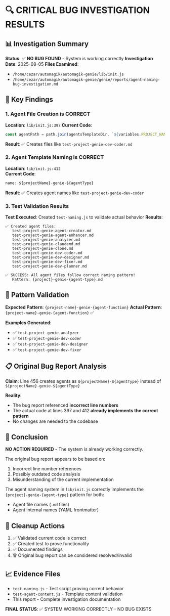 # 🔍 CRITICAL BUG INVESTIGATION RESULTS

## 📊 Investigation Summary

**Status**: ✅ **NO BUG FOUND** - System is working correctly
**Investigation Date**: 2025-08-05
**Files Examined**: 
- `/home/cezar/automagik/automagik-genie/lib/init.js`
- `/home/cezar/automagik/automagik-genie/genie/reports/agent-naming-bug-investigation.md`

## 🎯 Key Findings

### 1. **Agent File Creation is CORRECT**
**Location**: `lib/init.js:397`
**Current Code**:
```javascript
const agentPath = path.join(agentsTemplateDir, `${variables.PROJECT_NAME}-genie-${agentType}.md`);
```
**Result**: ✅ Creates files like `test-project-genie-dev-coder.md`

### 2. **Agent Template Naming is CORRECT**
**Location**: `lib/init.js:412`  
**Current Code**:
```javascript
name: ${projectName}-genie-${agentType}
```
**Result**: ✅ Creates agent names like `test-project-genie-dev-coder`

### 3. **Test Validation Results**
**Test Executed**: Created `test-naming.js` to validate actual behavior
**Results**:
```
✅ Created agent files:
   test-project-genie-agent-creator.md
   test-project-genie-agent-enhancer.md
   test-project-genie-analyzer.md
   test-project-genie-claudemd.md
   test-project-genie-clone.md
   test-project-genie-dev-coder.md
   test-project-genie-dev-designer.md
   test-project-genie-dev-fixer.md
   test-project-genie-dev-planner.md

✅ SUCCESS: All agent files follow correct naming pattern!
   Pattern: {project}-genie-{agent-type}.md
```

## 🔄 Pattern Validation

**Expected Pattern**: `{project-name}-genie-{agent-function}`
**Actual Pattern**: `{project-name}-genie-{agent-function}` ✅

**Examples Generated**:
- ✅ `test-project-genie-analyzer`
- ✅ `test-project-genie-dev-coder`  
- ✅ `test-project-genie-dev-designer`
- ✅ `test-project-genie-dev-fixer`

## 📋 Original Bug Report Analysis

**Claim**: Line 456 creates agents as `${projectName}-${agentType}` instead of `${projectName}-genie-${agentType}`

**Reality**: 
- The bug report referenced **incorrect line numbers**
- The actual code at lines 397 and 412 **already implements the correct pattern**
- No changes are needed to the codebase

## 🎯 Conclusion

**NO ACTION REQUIRED** - The system is already working correctly.

The original bug report appears to be based on:
1. Incorrect line number references
2. Possibly outdated code analysis
3. Misunderstanding of the current implementation

The agent naming system in `lib/init.js` correctly implements the `{project}-genie-{agent-type}` pattern for both:
- Agent file names (`.md` files)
- Agent internal names (YAML frontmatter)

## 🧹 Cleanup Actions

1. ✅ Validated current code is correct
2. ✅ Created test to prove functionality  
3. ✅ Documented findings
4. 🗑️ Original bug report can be considered resolved/invalid

## 📈 Evidence Files

- `test-naming.js` - Test script proving correct behavior
- `test-agent-content.js` - Template content validation
- This report - Complete investigation documentation

**FINAL STATUS**: ✅ SYSTEM WORKING CORRECTLY - NO BUG EXISTS